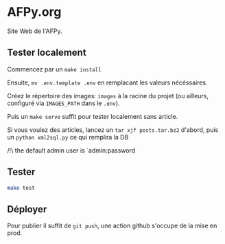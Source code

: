 # AFPy.org

Site Web de l'AFPy.


## Tester localement

Commencez par un `make install`

Ensuite, `mv .env.template .env` en remplacant les valeurs
nécéssaires.

Créez le répertoire des images: `images` à la racine du projet (ou
ailleurs, configuré via `IMAGES_PATH` dans le `.env`).

Puis un `make serve` suffit pour tester localement sans article.

Si vous voulez des articles, lancez un `tar xjf posts.tar.bz2`
d'abord, puis un `python xml2sql.py` ce qui remplira la DB

/!\ the default admin user is `admin:password

## Tester

```bash
make test
```

## Déployer

Pour publier il suffit de `git push`, une action github s'occupe de la mise en prod.

